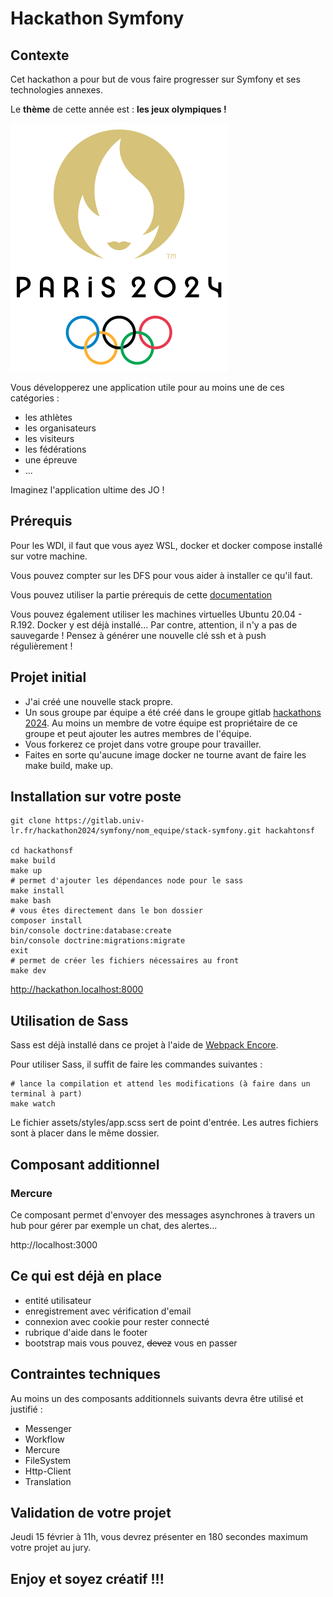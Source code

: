 # Hackathon Symfony

## Contexte

Cet hackathon a pour but de vous faire progresser sur Symfony et ses technologies annexes.

Le **thème** de cette année est : **les jeux olympiques !**

![JO Paris 2024](images/LogoJOParis2024.svg)

Vous développerez une application utile pour au moins une de ces catégories :
- les athlètes 
- les organisateurs
- les visiteurs
- les fédérations
- une épreuve
- ...


Imaginez l'application ultime des JO !

## Prérequis

Pour les WDI, il faut que vous ayez WSL, docker et docker compose installé sur votre machine.

Vous pouvez compter sur les DFS pour vous aider à installer ce qu'il faut.

Vous pouvez utiliser la partie prérequis de cette [documentation](https://gitlab.univ-lr.fr/ntrugeon/docker-symfony-wp-2022/-/blob/main/doc/MACHINEPERSOWINDOWS.md)

Vous pouvez également utiliser les machines virtuelles Ubuntu 20.04 - R.192. Docker y est déjà installé... Par contre, attention, il n'y a pas de sauvegarde ! 
Pensez à générer une nouvelle clé ssh et à push régulièrement !

## Projet initial

- J'ai créé une nouvelle stack propre. 
- Un sous groupe par équipe a été créé dans le groupe gitlab [hackathons 2024](https://gitlab.univ-lr.fr/hackathons2024/symfony). Au moins un membre de votre équipe est propriétaire de ce groupe et peut ajouter les autres membres de l'équipe.
- Vous forkerez ce projet dans votre groupe pour travailler.
- Faites en sorte qu'aucune image docker ne tourne avant de faire les make build, make up.

## Installation sur votre poste

```shell
git clone https://gitlab.univ-lr.fr/hackathon2024/symfony/nom_equipe/stack-symfony.git hackahtonsf

cd hackathonsf
make build
make up
# permet d'ajouter les dépendances node pour le sass
make install
make bash
# vous êtes directement dans le bon dossier
composer install
bin/console doctrine:database:create
bin/console doctrine:migrations:migrate
exit
# permet de créer les fichiers nécessaires au front
make dev
```

http://hackathon.localhost:8000

## Utilisation de Sass

Sass est déjà installé dans ce projet à l'aide de [Webpack Encore](https://symfony.com/doc/6.4/frontend/encore/index.html).

Pour utiliser Sass, il suffit de faire les commandes suivantes :

```shell
# lance la compilation et attend les modifications (à faire dans un terminal à part)
make watch
```

Le fichier assets/styles/app.scss sert de point d'entrée. Les autres fichiers sont à placer dans le même dossier.

## Composant additionnel

### Mercure

Ce composant permet d'envoyer des messages asynchrones à travers un hub pour gérer par exemple un chat, des alertes...

http://localhost:3000

## Ce qui est déjà en place

- entité utilisateur
- enregistrement avec vérification d'email
- connexion avec cookie pour rester connecté
- rubrique d'aide dans le footer
- bootstrap mais vous pouvez, ~~devez~~ vous en passer

## Contraintes techniques

Au moins un des composants additionnels suivants devra être utilisé et justifié :
- Messenger
- Workflow
- Mercure
- FileSystem
- Http-Client
- Translation

## Validation de votre projet

Jeudi 15 février à 11h, vous devrez présenter en 180 secondes maximum votre projet au jury.

## Enjoy et soyez créatif !!!